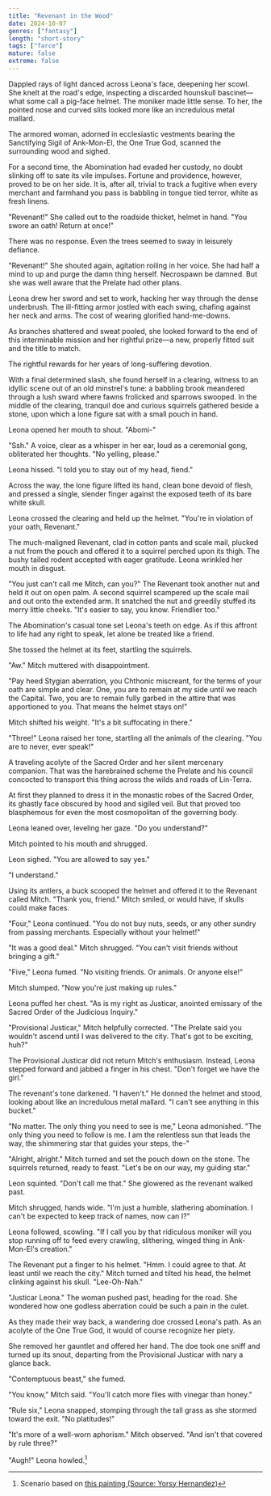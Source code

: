 ```yaml
---
title: "Revenant in the Wood"
date: 2024-10-07
genres: ["fantasy"]
length: "short-story"
tags: ["farce"]
mature: false
extreme: false
---
```

Dappled rays of light danced across Leona's face, deepening her scowl. She knelt at the road's edge, inspecting a discarded hounskull bascinet—what some call a pig-face helmet. The moniker made little sense. To her, the pointed nose and curved slits looked more like an incredulous metal mallard.

The armored woman, adorned in ecclesiastic vestments bearing the Sanctifying Sigil of Ank-Mon-El, the One True God, scanned the surrounding wood and sighed. 

For a second time, the Abomination had evaded her custody, no doubt slinking off to sate its vile impulses. Fortune and providence, however, proved to be on her side. It is, after all, trivial to track a fugitive when every merchant and farmhand you pass is babbling in tongue tied terror, white as fresh linens.

"Revenant!" She called out to the roadside thicket, helmet in hand. "You swore an oath! Return at once!"

There was no response. Even the trees seemed to sway in leisurely defiance.

"Revenant!" She shouted again, agitation roiling in her voice. She had half a mind to up and purge the damn thing herself. Necrospawn be damned. But she was well aware that the Prelate had other plans.

Leona drew her sword and set to work, hacking her way through the dense underbrush. The ill-fitting armor jostled with each swing, chafing against her neck and arms. The cost of wearing glorified hand-me-downs. 

As branches shattered and sweat pooled, she looked forward to the end of this interminable mission and her rightful prize—a new, properly fitted suit and the title to match. 

The rightful rewards for her years of long-suffering devotion.

With a final determined slash, she found herself in a clearing, witness to an idyllic scene out of an old minstrel's tune: a babbling brook meandered through a lush sward where fawns frolicked and sparrows swooped. In the middle of the clearing, tranquil doe and curious squirrels gathered beside a stone, upon which a lone figure sat with a small pouch in hand.

Leona opened her mouth to shout. "Abomi-" 

"Ssh." A voice, clear as a whisper in her ear, loud as a ceremonial gong, obliterated her thoughts. "No yelling, please."

Leona hissed. "I told you to stay out of my head, fiend."

Across the way, the lone figure lifted its hand, clean bone devoid of flesh, and pressed a single, slender finger against the exposed teeth of its bare white skull.

Leona crossed the clearing and held up the helmet. "You're in violation of your oath, Revenant."

The much-maligned Revenant, clad in cotton pants and scale mail, plucked a nut from the pouch and offered it to a squirrel perched upon its thigh. The bushy tailed rodent accepted with eager gratitude. Leona wrinkled her mouth in disgust.

"You just can't call me Mitch, can you?" The Revenant took another nut and held it out on open palm. A second squirrel scampered up the scale mail and out onto the extended arm. It snatched the nut and greedily stuffed its merry little cheeks. "It's easier to say, you know. Friendlier too."

The Abomination's casual tone set Leona's teeth on edge. As if this affront to life had any right to speak, let alone be treated like a friend.

She tossed the helmet at its feet, startling the squirrels.

"Aw." Mitch muttered with disappointment.

"Pay heed Stygian aberration, you Chthonic miscreant, for the terms of your oath are simple and clear. One, you are to remain at my side until we reach the Capital. Two, you are to remain fully garbed in the attire that was apportioned to you. That means the helmet stays on!"

Mitch shifted his weight. "It's a bit suffocating in there."

"Three!" Leona raised her tone, startling all the animals of the clearing. "You are to never, ever speak!"

A traveling acolyte of the Sacred Order and her silent mercenary companion. That was the harebrained scheme the Prelate and his council concocted to transport this thing across the wilds and roads of Lin-Terra.

At first they planned to dress it in the monastic robes of the Sacred Order, its ghastly face obscured by hood and sigiled veil. But that proved too blasphemous for even the most cosmopolitan of the governing body.

Leona leaned over, leveling her gaze. "Do you understand?"

Mitch pointed to his mouth and shrugged.

Leon sighed. "You are allowed to say yes."

"I understand." 

Using its antlers, a buck scooped the helmet and offered it to the Revenant called Mitch. "Thank you, friend." Mitch smiled, or would have, if skulls could make faces.

"Four," Leona continued. "You do not buy nuts, seeds, or any other sundry from passing merchants. Especially without your helmet!"

"It was a good deal." Mitch shrugged. "You can't visit friends without bringing a gift." 

"Five," Leona fumed. "No visiting friends. Or animals. Or anyone else!"

Mitch slumped. "Now you're just making up rules."

Leona puffed her chest. "As is my right as Justicar, anointed emissary of the Sacred Order of the Judicious Inquiry."

"Provisional Justicar," Mitch helpfully corrected. "The Prelate said you wouldn't ascend until I was delivered to the city. That's got to be exciting, huh?"

The Provisional Justicar did not return Mitch's enthusiasm. Instead, Leona stepped forward and jabbed a finger in his chest. "Don't forget we have the girl."

The revenant's tone darkened. "I haven't." He donned the helmet and stood, looking about like an incredulous metal mallard. "I can't see anything in this bucket."

"No matter. The only thing you need to see is me," Leona admonished. "The only thing you need to follow is me. I am the relentless sun that leads the way, the shimmering star that guides your steps, the-"

"Alright, alright." Mitch turned and set the pouch down on the stone. The squirrels returned, ready to feast. "Let's be on our way, my guiding star."

Leon squinted. "Don't call me that." She glowered as the revenant walked past. 

Mitch shrugged, hands wide. "I'm just a humble, slathering abomination. I can't be expected to keep track of names, now can I?"

Leona followed, scowling. "If I call you by that ridiculous moniker will you stop running off to feed every crawling, slithering, winged thing in Ank-Mon-El's creation."

The Revenant put a finger to his helmet. "Hmm. I could agree to that. At least until we reach the city." Mitch turned and tilted his head, the helmet clinking against his skull. "Lee-Oh-Nah."

"Justicar Leona." The woman pushed past, heading for the road. She wondered how one godless aberration could be such a pain in the culet.

As they made their way back, a wandering doe crossed Leona's path. As an acolyte of the One True God, it would of course recognize her piety.

She removed her gauntlet and offered her hand. The doe took one sniff and turned up its snout, departing from the Provisional Justicar with nary a glance back.

"Contemptuous beast," she fumed.

"You know," Mitch said. "You'll catch more flies with vinegar than honey."

"Rule six," Leona snapped, stomping through the tall grass as she stormed toward the exit. "No platitudes!"

"It's more of a well-worn aphorism." Mitch observed. "And isn't that covered by rule three?"

"Augh!" Leona howled.[^1]
[^1]:Scenario based on [this painting (Source: Yorsy Hernandez)](/images/revenant_in_the_wood.png)
